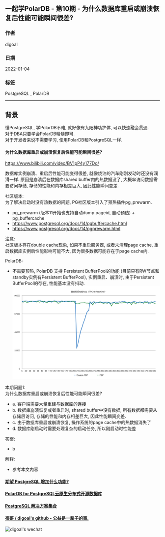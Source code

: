 ## 一起学PolarDB - 第10期 - 为什么数据库重启或崩溃恢复后性能可能瞬间很差?     
                                
### 作者                         
digoal                                
                                
### 日期                                
2022-01-04                               
                                
### 标签                                
PostgreSQL , PolarDB                                 
                                
----                                
                                
## 背景                
懂PostgreSQL, 学PolarDB不难, 就好像有九阳神功护体, 可以快速融会贯通.                       
对于DBA只要学会PolarDB精髓即可.                       
对于开发者来说不需要学习, 使用PolarDB和PostgreSQL一样.                                  
            
#### 为什么数据库重启或崩溃恢复后性能可能瞬间很差?        
https://www.bilibili.com/video/BV1pP4y177Do/  
  
数据库实例崩溃、重启后性能可能变得很差, 就像烧油的汽车刚刚发动时还没有润滑一样. 原因是崩溃后在数据库shared buffer内的热数据没了, 大概率访问数据需要访问存储, 存储的性能和内存相差巨大, 因此性能瞬间变差.   
  
社区版本:        
为了解决启动时没有热数据的问题, PG社区版本引入了预热插件pg_prewarm.   
- pg_prewarm (版本11开始也支持自动dump pageid, 自动预热) + pg_buffercache  
- https://www.postgresql.org/docs/14/pgbuffercache.html  
- https://www.postgresql.org/docs/14/pgprewarm.html  
  
注意:  
社区版本存在double cache现象, 如果不重启服务器, 或者未清理page cache, 重启数据库实例后性能影响可能不大, 因为很多数据可能存在于page cache内.    
  
PolarDB:    
- 不需要预热, PolarDB 支持 Persistent BufferPool的功能 (目前只有RW节点和standby实例有Persistent BufferPool), 实例重启、崩溃时, 由于Persistent BufferPool的存在, 性能基本没有抖动.    
![pic](20220104_03_pic_001.png)    
  
  
本期问题1:            
为什么数据库重启或崩溃恢复后性能可能瞬间很差?       
- a. 客户端需要大量重建与数据库的连接       
- b. 数据库崩溃恢复或者重启时, shared buffer中没有数据, 所有数据都需要从存储层访问, 存储的性能和内存相差巨大, 因此性能瞬间变差.    
- c. 由于数据库重启或崩溃恢复, 操作系统的page cache中的热数据消失了  
- d. 数据库刚启动时需要处理复杂的启动任务, 所以刚启动时性能差  
                      
答案:                      
- b            
                  
解释:                  
- 参考本文内容             
  
  
#### [期望 PostgreSQL 增加什么功能?](https://github.com/digoal/blog/issues/76 "269ac3d1c492e938c0191101c7238216")
  
  
#### [PolarDB for PostgreSQL云原生分布式开源数据库](https://github.com/ApsaraDB/PolarDB-for-PostgreSQL "57258f76c37864c6e6d23383d05714ea")
  
  
#### [PostgreSQL 解决方案集合](https://yq.aliyun.com/topic/118 "40cff096e9ed7122c512b35d8561d9c8")
  
  
#### [德哥 / digoal's github - 公益是一辈子的事.](https://github.com/digoal/blog/blob/master/README.md "22709685feb7cab07d30f30387f0a9ae")
  
  
![digoal's wechat](../pic/digoal_weixin.jpg "f7ad92eeba24523fd47a6e1a0e691b59")
  
